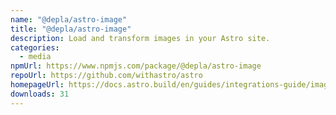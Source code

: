 ```yaml
---
name: "@depla/astro-image"
title: "@depla/astro-image"
description: Load and transform images in your Astro site.
categories:
  - media
npmUrl: https://www.npmjs.com/package/@depla/astro-image
repoUrl: https://github.com/withastro/astro
homepageUrl: https://docs.astro.build/en/guides/integrations-guide/image/
downloads: 31
---
```

